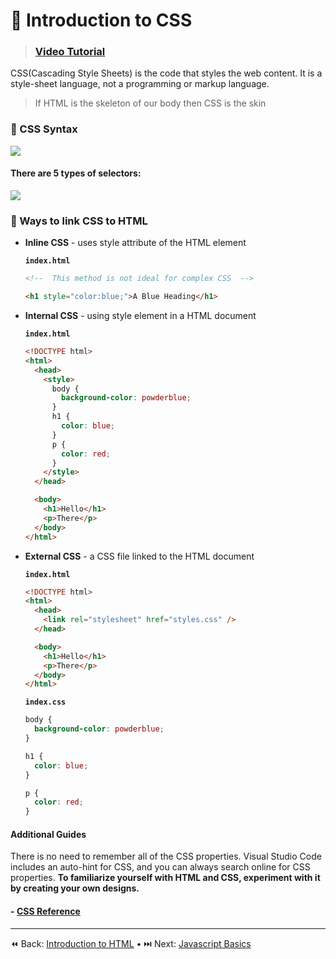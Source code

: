 # 🦜 Introduction to CSS

> ### <a href="https://www.youtube.com/watch?v=1PnVor36_40" target="_blank">Video Tutorial</a>

CSS(Cascading Style Sheets) is the code that styles the web content. It is a style-sheet language, not a programming or markup language.

> If HTML is the skeleton of our body then CSS is the skin

### 💫 CSS Syntax

![](../static_files/css_syntax.png)

#### There are 5 types of selectors:

![](../static_files/css_selector.png)

### 📎 Ways to link CSS to HTML

- **Inline CSS** - uses style attribute of the HTML element

  **`index.html`**

  ```html
  <!--  This method is not ideal for complex CSS  -->

  <h1 style="color:blue;">A Blue Heading</h1>
  ```

- **Internal CSS** - using style element in a HTML document

  **`index.html`**

  ```html
  <!DOCTYPE html>
  <html>
    <head>
      <style>
        body {
          background-color: powderblue;
        }
        h1 {
          color: blue;
        }
        p {
          color: red;
        }
      </style>
    </head>

    <body>
      <h1>Hello</h1>
      <p>There</p>
    </body>
  </html>
  ```

- **External CSS** - a CSS file linked to the HTML document

  **`index.html`**

  ```html
  <!DOCTYPE html>
  <html>
    <head>
      <link rel="stylesheet" href="styles.css" />
    </head>

    <body>
      <h1>Hello</h1>
      <p>There</p>
    </body>
  </html>
  ```

  **`index.css`**

  ```css
  body {
    background-color: powderblue;
  }

  h1 {
    color: blue;
  }

  p {
    color: red;
  }
  ```

#### Additional Guides

There is no need to remember all of the CSS properties. Visual Studio Code includes an auto-hint for CSS, and you can always search online for CSS properties. **To familiarize yourself with HTML and CSS, experiment with it by creating your own designs.**

#### - <a href="https://cssreference.io/" target="_blank">CSS Reference</a>

----
⏪ Back: [Introduction to HTML](./LEARN_HTML.md) • ⏭️ Next: [Javascript Basics](../javascript/JAVASCRIPT_BASICS.md)
